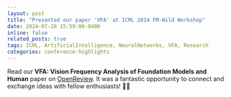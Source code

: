 ```yaml
---
layout: post
title: "Presented our paper 'VFA' at ICML 2024 FM-Wild Workshop"
date: 2024-07-26 15:59:00-0400
inline: false
related_posts: true
tags: ICML, ArtificialIntelligence, NeuralNetworks, VFA, Research
categories: conference-highlights
---
```


Read our **VFA: Vision Frequency Analysis of Foundation Models and Human** paper on [OpenReview](https://openreview.net/forum?id=06wc6xGR1A). It was a fantastic opportunity to connect and exchange ideas with fellow enthusiasts! 🧠💡
